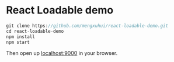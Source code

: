 # React Loadable demo

```js
git clone https://github.com/mengxuhui/react-loadable-demo.git
cd react-loadable-demo
npm install
npm start
```

Then open up [localhost:9000](http://localhost:8888) in your browser.
